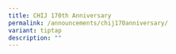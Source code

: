 ```yaml
---
title: CHIJ 170th Anniversary
permalink: /announcements/chij170anniversary/
variant: tiptap
description: ""
---
```

